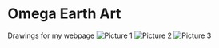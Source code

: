 # Omega Earth Art
Drawings for my webpage
![Picture 1](https:/github.com/dngdial/dngdial.github.io/blob/main/Creation%20Engine%20JPG.jpeg)
![Picture 2](https:/github.com/dngdial/dngdial.github.io/blob/main/Toad%20Pirates%20JPEG.jpg)
![Picture 3](https:/github.com/dngdial/dngdial.github.io/blob/main/Wind%20Temple%20of%20the%20Bird-Men%20JPEG.jpg)
